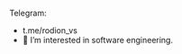 Telegram:
- t.me/rodion_vs
- 👀 I’m interested in software engineering.

<!---
Rodion-SV/Rodion-SV is a ✨ special ✨ repository because its `README.md` (this file) appears on your GitHub profile.
You can click the Preview link to take a look at your changes.
--->
